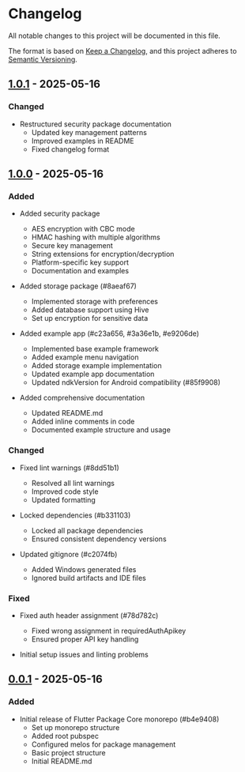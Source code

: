# Changelog

All notable changes to this project will be documented in this file.

The format is based on [Keep a Changelog](https://keepachangelog.com/en/1.0.0/),
and this project adheres to [Semantic Versioning](https://semver.org/spec/v2.0.0.html).

## [1.0.1] - 2025-05-16

### Changed
- Restructured security package documentation
  - Updated key management patterns
  - Improved examples in README
  - Fixed changelog format

## [1.0.0] - 2025-05-16

### Added
- Added security package
  - AES encryption with CBC mode
  - HMAC hashing with multiple algorithms
  - Secure key management
  - String extensions for encryption/decryption
  - Platform-specific key support
  - Documentation and examples

- Added storage package (#8aeaf67)
  - Implemented storage with preferences
  - Added database support using Hive
  - Set up encryption for sensitive data

- Added example app (#c23a656, #3a36e1b, #e9206de)
  - Implemented base example framework
  - Added example menu navigation
  - Added storage example implementation
  - Updated example app documentation
  - Updated ndkVersion for Android compatibility (#85f9908)

- Added comprehensive documentation
  - Updated README.md
  - Added inline comments in code
  - Documented example structure and usage

### Changed
- Fixed lint warnings (#8dd51b1)
  - Resolved all lint warnings
  - Improved code style
  - Updated formatting

- Locked dependencies (#b331103)
  - Locked all package dependencies
  - Ensured consistent dependency versions

- Updated gitignore (#c2074fb)
  - Added Windows generated files
  - Ignored build artifacts and IDE files

### Fixed
- Fixed auth header assignment (#78d782c)
  - Fixed wrong assignment in requiredAuthApikey
  - Ensured proper API key handling

- Initial setup issues and linting problems

## [0.0.1] - 2025-05-16

### Added
- Initial release of Flutter Package Core monorepo (#b4e9408)
  - Set up monorepo structure
  - Added root pubspec
  - Configured melos for package management
  - Basic project structure
  - Initial README.md

[Unreleased]: https://github.com/arkariz/flutter-package-core/compare/1.0.1...HEAD
[1.0.1]: https://github.com/arkariz/flutter-package-core/compare/1.0.0...1.0.1
[1.0.0]: https://github.com/arkariz/flutter-package-core/compare/0.0.1...1.0.0
[0.0.1]: https://github.com/arkariz/flutter-package-core/releases/tag/0.0.1

